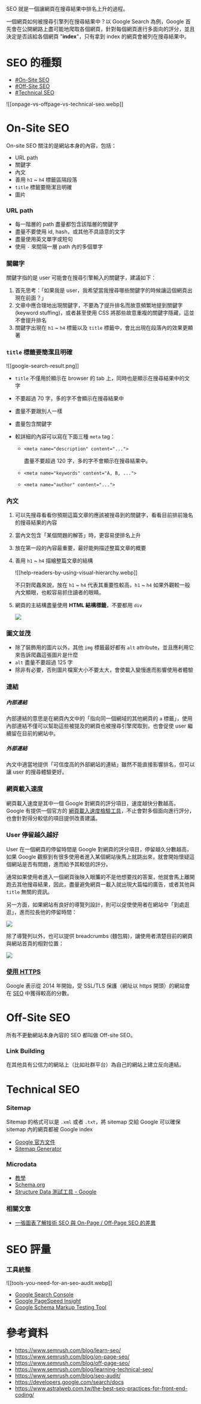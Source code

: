 SEO 就是一個讓網頁在搜尋結果中排名上升的過程。

一個網頁如何被搜尋引擎列在搜尋結果中？以 Google Search 為例，Google 首先會在公開網路上盡可能地爬取各個網頁，針對每個網頁進行多面向的評分，並且決定是否該給各個網頁 "**index**"，只有拿到 index 的網頁會被列在搜尋結果中。

# SEO 的種類

- [#On-Site SEO](</./Web Development/SEO/Introduction.md#On-Site SEO>)
- [#Off-Site SEO](</./Web Development/SEO/Introduction.md#Off-Site SEO>)
- [#Technical SEO](</./Web Development/SEO/Introduction.md#Technical SEO>)

![[onpage-vs-offpage-vs-technical-seo.webp]]

# On-Site SEO

On-site SEO 關注的是網站本身的內容，包括：

- URL path
- 關鍵字
- 內文
- 善用 `h1` ~ `h4` 標籤區隔段落
- `title` 標籤要簡潔且明確
- 圖片

### URL path

- 每一階層的 path 盡量都包含該階層的關鍵字
- 盡量不要使用 id, hash，或其他不具語意的文字
- 盡量使用英文單字或短句
- 使用 `-` 來間隔一層 path 內的多個單字

### 關鍵字

關鍵字指的是 user 可能會在搜尋引擎輸入的關鍵字，建議如下：

1. 首先思考：「如果我是 user，我希望當我搜尋哪些關鍵字的時候讓這個網頁出現在前面？」
2. 文章中應合理地出現關鍵字，不要為了提升排名而故意頻繁地提到關鍵字 (keyword stuffing)，或者甚至使用 CSS 將那些故意重複的關鍵字隱藏，這並不會提升排名
3. 關鍵字出現在 `h1` ~ `h4` 標籤以及 `title` 標籤中，會比出現在段落內的效果更顯著

### `title` 標籤要簡潔且明確

![[google-search-result.png]]

- `title` 不僅用於顯示在 browser 的 tab 上，同時也是顯示在搜尋結果中的文字
- 不要超過 70 字，多的字不會顯示在搜尋結果中
- 盡量不要跟別人一樣
- 盡量包含關鍵字
- 較詳細的內容可以寫在下面三種  `meta` tag：

    - `<meta name="description" content="...">`

        盡量不要超過 120 字，多的字不會顯示在搜尋結果中。
    
    - `<meta name="keywords" content="A, B, ...">`

    - `<meta name="author" content="...">`

### 內文

1. 可以先搜尋看看你預期這篇文章的應該被搜尋到的關鍵字，看看目前排前幾名的搜尋結果的內容
2. 當內文包含「某個問題的解答」時，更容易使排名上升
3. 放在第一段的內容最重要，最好能夠描述整篇文章的概要
4. 善用 `h1` ~ `h4` 描繪整篇文章的結構

    ![[help-readers-by-using-visual-hierarchy.webp]]

    不只對爬蟲來說，放在 `h1` ~ `h4` 代表其重要性較高，`h1` ~ `h4` 如果外觀較一般內文顯眼，也較容易抓住讀者的眼睛。

5. 網頁的主結構盡量使用 **HTML 結構標籤**，不要都用 `div`

    ![](<https://raw.githubusercontent.com/Jamison-Chen/KM-software/master/img/web-structure.webp>)

### 圖文並茂

- 除了裝飾用的圖片以外，其他 `img` 標籤最好都有 `alt` attribute，並且應利用它來告訴爬蟲這張圖片是什麼
- `alt` 盡量不要超過 125 字
- 除非有必要，否則圖片檔案大小不要太大，會使載入變慢進而影響使用者體驗

### 連結

##### 內部連結

內部連結的意思是在網頁內文中的「指向同一個網域的其他網頁的 `a` 標籤」，使用內部連結不僅可以幫助這些被提及的網頁也被搜尋引擎爬取到，也會促使 user 繼續留在目前的網站中。

##### 外部連結

內文中適當地提供「可信度高的外部網站的連結」雖然不能直接影響排名，但可以讓 user 的搜尋體驗更好。

### 網頁載入速度

網頁載入速度是其中一個 Google 對網頁的評分項目，速度越快分數越高，Google 有提供一個官方的 [網頁載入速度檢驗工具](https://pagespeed.web.dev/)，不止會對多個面向進行評分，也會針對得分較低的項目提供改善建議。

### User 停留越久越好

User 在一個網頁的停留時間是 Google 對網頁的評分項目，停留越久分數越高，如果 Google 觀察到有很多使用者進入某個網站後馬上就跳出來，就會開始懷疑這個網站是否有問題，進而給予其較低的評分。

通常如果使用者進入一個網頁後映入眼簾的不是他想要找的答案，他就會馬上離開跑去其他搜尋結果，因此，盡量避免網頁一載入就出現大篇幅的廣告，或者其他與 `title` 無關的資訊。

另一方面，如果網站有良好的導覽列設計，則可以促使使用者在網站中「到處逛逛」，進而拉長他的停留時間：

![](<https://raw.githubusercontent.com/Jamison-Chen/KM-software/master/img/nav.png>)

除了導覽列以外，也可以提供 breadcrumbs (麵包屑)，讓使用者清楚目前的網頁與網站首頁的相對位置：

![](<https://raw.githubusercontent.com/Jamison-Chen/KM-software/master/img/breadcrumbs-bestbuy-location-based.jpeg>)

### [使用 HTTPS](</Network/SSL & TLS.md>)

Google 表示從 2014 年開始，受 SSL/TLS 保護（網址以 https 開頭）的網站會在 [SEO](</Web Development/SEO/Introduction.md>) 中獲得較高的分數。

# Off-Site SEO

所有不更動網站本身內容的 SEO 都叫做 Off-site SEO。

### Link Building

在其他具有公信力的網站上（比如社群平台）為自己的網站上建立反向連結。

# Technical SEO

### Sitemap

Sitemap 的格式可以是 `.xml` 或者 `.txt`，將 sitemap 交給 Google 可以確保 sitemap 內的網頁都被 Google index

- [Google 官方文件](https://developers.google.com/search/docs/advanced/sitemaps/build-sitemap)
- [Sitemap Generator](https://www.mysitemapgenerator.com/)

### Microdata

- [教學](<https://blog.user.today/html5-semantic-tag-and-microdata-seo/>)
- [Schema.org](https://schema.org/docs/full.html)
- [Structure Data 測試工具 - Google](https://developers.google.com/search/docs/appearance/structured-data)

### 相關文章

- [一張圖表了解技術 SEO 與 On-Page / Off-Page SEO 的差異](https://genehong.medium.com/22e3250f5bc1)

# SEO 評量

### 工具統整

![[tools-you-need-for-an-seo-audit.webp]]

- [Google Search Console](https://search.google.com/search-console)
- [Google PageSpeed Insight](https://pagespeed.web.dev/)
- [Google Schema Markup Testing Tool](https://developers.google.com/search/docs/appearance/structured-data)

# 參考資料

- <https://www.semrush.com/blog/learn-seo/>
- <https://www.semrush.com/blog/on-page-seo/>
- <https://www.semrush.com/blog/off-page-seo/>
- <https://www.semrush.com/blog/learning-technical-seo/>
- <https://www.semrush.com/blog/seo-audit/>
- <https://developers.google.com/search/docs>
- <https://www.astralweb.com.tw/the-best-seo-practices-for-front-end-coding/>
